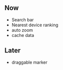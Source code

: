 ## Now

- Search bar
- Nearest device ranking
- auto zoom
- cache data

## Later

- draggable marker